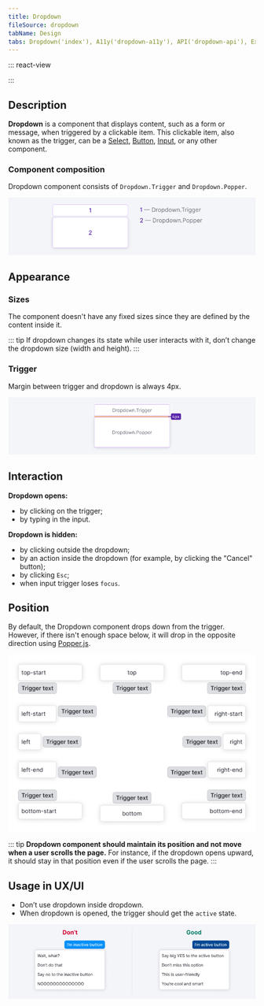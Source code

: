 ```yaml
---
title: Dropdown
fileSource: dropdown
tabName: Design
tabs: Dropdown('index'), A11y('dropdown-a11y'), API('dropdown-api'), Example('dropdown-code'), Changelog('dropdown-changelog')
---
```


::: react-view

<script lang="tsx">
import React from 'react';
import { ButtonTrigger } from '@semcore/ui/base-trigger';
import Dropdown from '@semcore/ui/dropdown';
import PlaygroundGeneration from '@components/PlaygroundGeneration';

const PLACEMENT = [
  'top-start',
  'top',
  'top-end',
  'right-start',
  'right',
  'right-end',
  'bottom-start',
  'bottom',
  'bottom-end',
  'left-start',
  'left',
  'left-end',
];

const App = PlaygroundGeneration((createGroupWidgets) => {
  const { radio, select } = createGroupWidgets('Dropdown');

  const interactive = radio({
    key: 'interactive',
    defaultValue: 'click',
    label: 'Interactive event',
    options: ['hover', 'click', 'focus'],
  });

  const stretch = radio({
    key: 'stretch',
    defaultValue: 'min',
    label: 'Stretch',
    options: ['min', 'fixed'],
  });

  const placement = select({
    key: 'placement',
    defaultValue: 'top',
    label: 'Placement',
    options: PLACEMENT.map((value) => ({
      name: value,
      value,
    })),
  });

  return (
    <Dropdown placement={placement} interaction={interactive} stretch={stretch}>
      <Dropdown.Trigger>
        <ButtonTrigger>Trigger</ButtonTrigger>
      </Dropdown.Trigger>
      <Dropdown.Popper>Hello there! I'm Dropdown's content 🤓</Dropdown.Popper>
    </Dropdown>
  );
});
</script>

:::

## Description

**Dropdown** is a component that displays content, such as a form or message, when triggered by a clickable item. This clickable item, also known as the trigger, can be a [Select](/components/select/), [Button](/components/button/), [Input](/components/input/), or any other component.

### Component composition

Dropdown component consists of `Dropdown.Trigger` and `Dropdown.Popper`.

![](static/dropdown-scheme.png)

## Appearance

### Sizes

The component doesn't have any fixed sizes since they are defined by the content inside it.

::: tip
If dropdown changes its state while user interacts with it, don’t change the dropdown size (width and height).
:::

### Trigger

Margin between trigger and dropdown is always 4px.

![](static/trigger-dropdown-scheme.png)

## Interaction

**Dropdown opens:**

- by clicking on the trigger;
- by typing in the input.

**Dropdown is hidden:**

- by clicking outside the dropdown;
- by an action inside the dropdown (for example, by clicking the "Cancel" button);
- by clicking `Esc`;
- when input trigger loses `focus`.

## Position

By default, the Dropdown component drops down from the trigger. However, if there isn't enough space below, it will drop in the opposite direction using [Popper.js](https://popper.js.org/).

![All possible positions for Dropdown component based on Popper.js properties clockwise: top-start, top, top-end, right-start, right, right-end, bottom-end, bottom, bottom-start, left-end, left, left-start.](static/dropdown-directions.png)

::: tip
**Dropdown component should maintain its position and not move when a user scrolls the page.** For instance, if the dropdown opens upward, it should stay in that position even if the user scrolls the page.
:::

## Usage in UX/UI

- Don’t use dropdown inside dropdown.
- When dropdown is opened, the trigger should get the `active` state.

![](static/dropdown-trigger-yes-no.png)


